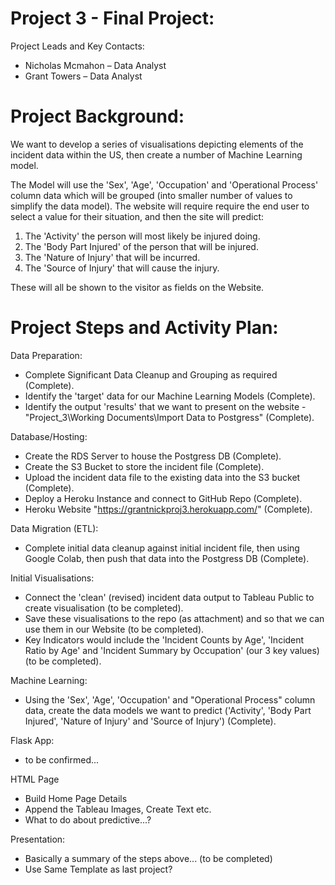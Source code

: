 # Project 3 - Final Project: 

Project Leads and Key Contacts:
- Nicholas Mcmahon – Data Analyst
- Grant Towers – Data Analyst


# Project Background:

We want to develop a series of visualisations depicting elements of the incident data within the US, then create a number of Machine Learning model.

The Model will use the 'Sex', 'Age', 'Occupation' and 'Operational Process' column data which will be grouped (into smaller number of values to simplify the data model). The website will require require the end user to select a value for their situation, and then the site will predict:

1. The 'Activity' the person will most likely be injured doing.
2. The 'Body Part Injured' of the person that will be injured.
3. The 'Nature of Injury' that will be incurred.
4. The 'Source of Injury' that will cause the injury. 

These will all be shown to the visitor as fields on the Website.


# Project Steps and Activity Plan:

Data Preparation:
- Complete Significant Data Cleanup and Grouping as required (Complete).
- Identify the 'target' data for our Machine Learning Models (Complete).
- Identify the output 'results' that we want to present on the website - "Project_3\Working Documents\Import Data to Postgress" (Complete).


Database/Hosting:
- Create the RDS Server to house the Postgress DB (Complete).
- Create the S3 Bucket to store the incident file (Complete).
- Upload the incident data file to the existing data into the S3 bucket (Complete).
- Deploy a Heroku Instance and connect to GitHub Repo (Complete).
- Heroku Website "https://grantnickproj3.herokuapp.com/" (Complete). 


Data Migration (ETL):
- Complete initial data cleanup against initial incident file, then using Google Colab, then push that data into the Postgress DB (Complete).


Initial Visualisations:
- Connect the 'clean' (revised) incident data output to Tableau Public to create visualisation (to be completed).
- Save these visualisations to the repo (as attachment) and so that we can use them in our Website (to be completed).
- Key Indicators would include the 'Incident Counts by Age', 'Incident Ratio by Age' and 'Incident Summary by Occupation' (our 3 key values) (to be completed). 

Machine Learning:
- Using the 'Sex', 'Age', 'Occupation' and "Operational Process" column data, create the data models we want to predict ('Activity', 'Body Part Injured', 'Nature of Injury' and 'Source of Injury') (Complete).

Flask App:
- to be confirmed...

HTML Page
- Build Home Page Details
- Append the Tableau Images, Create Text etc.
- What to do about predictive...?

Presentation:
- Basically a summary of the steps above... (to be completed)
- Use Same Template as last project? 
